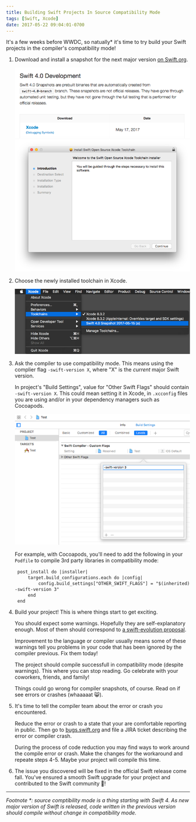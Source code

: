 ```yaml
---
title: Building Swift Projects In Source Compatibility Mode
tags: [Swift, Xcode]
date: 2017-05-22 09:04:01-0700
---
```


It's a few weeks before WWDC, so natually* it's time to try build your Swift
projects in the compiler's compatibility mode!

1. Download and install a snapshot for the next major version [on
   Swift.org](https://swift.org/download/).

    ![download swift toolchain](/assets/2017/05/download-swift-snapshot.png)
    ![install swift toolchain](/assets/2017/05/install-swift-snapshot.png)

2. Choose the newly installed toolchain in Xcode.

    ![choose swift toolchain in Xcode](/assets/2017/05/choose-toolchain.png)

3. Ask the compiler to use compatibility mode. This means using the complier
   flag `-swift-version X`, where "X" is the _current_ major Swift version.

    In project's "Build Settings", value for "Other Swift Flags" should
    contain `-swift-version X`. This could mean setting it in Xcode, in
    `.xcconfig` files you are using and/or in your dependency managers such
    as Cocoapods.

    ![compatibility flag in xcode](/assets/2017/05/compat-mode-flag.png)

    For example, with Cocoapods, you'll need to add the following in your
    `Podfile` to compile 3rd party libraries in compatibility mode:

        post_install do |installer|
            target.build_configurations.each do |config|
                config.build_settings["OTHER_SWIFT_FLAGS"] = "$(inherited) -swift-version 3"
            end
        end

4. Build your project! This is where things start to get exciting.

   You should expect some warnings. Hopefully they are self-explanatory
   enough. Most of them should correspond to [a swift-evolution
   proposal](https://apple.github.io/swift-evolution/).

   Improvement to the language or compiler usually means some of these
   warnings tell you problems in your code that has been ignored by the
   compiler previous. Fix them today!

   The project should compile successfull in compatibility mode (despite
   warnings). This where you can stop reading. Go celebrate with your
   coworkers, friends, and family!

   Things could go wrong for compiler snapshots, of course. Read on if see
   errors or crashes (whaaaaat 😸).

5. It's time to tell the compiler team about the error or crash you encountered.

   Reduce the error or crash to a state that your are comfortable reporting in
   public. Then go to [bugs.swift.org](https://bugs.swift.org) and file a JIRA
   ticket describing the error or compiler crash.

   During the process of code reduction you may find ways to work around the
   compile error or crash. Make the changes for the workaround and repeate
   steps 4-5. Maybe your project will compile this time.

6. The issue you discovered will be fixed in the official Swift release come
   fall. You've ensured a smooth Swift upgrade for your project and contributed
   to the Swift community 🎉!

---

_Footnote *: source comptibility mode is a thing starting with Swift 4. As new
major version of Swift is released, code written in the previous version should
compile without change in compatibility mode._
